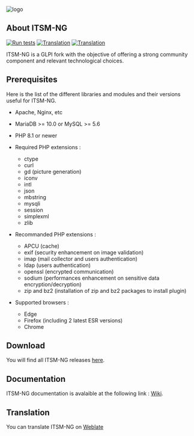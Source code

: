 ![logo](https://static.wixstatic.com/media/e5b7d4_f67ff8c629844818a6e3e43550cb1e17~mv2.png/v1/fill/w_348,h_122,al_c,q_85,usm_0.66_1.00_0.01,enc_auto/Original%20on%20Transparent.png)

## About ITSM-NG

[![Run tests](https://github.com/itsmng/itsm-ng/actions/workflows/ci.yml/badge.svg?branch=itsm_2.0.0)](https://github.com/itsmng/itsm-ng/actions/workflows/ci.yml)
[![Translation](https://hosted.weblate.org/widget/itsm-ng/itsm-ng/svg-badge.svg)](https://hosted.weblate.org/projects/itsm-ng/itsm-ng)
[![Translation](https://img.shields.io/github/v/release/itsmng/itsm-ng)](https://github.com/itsmng/itsm-ng/releases)

ITSM-NG is a GLPI fork with the objective of offering a strong community component and relevant technological choices.

## Prerequisites

Here is the list of the different libraries and modules and their versions useful for ITSM-NG.

* Apache, Nginx, etc
* MariaDB >= 10.0 or MySQL >= 5.6
* PHP 8.1 or newer
* Required PHP extensions :
  * ctype
  * curl
  * gd (picture generation)
  * iconv
  * intl
  * json
  * mbstring
  * mysqli
  * session
  * simplexml
  * zlib

* Recommanded PHP extensions :
  * APCU (cache)
  * exif (security enhancement on image validation)
  * imap (mail collector and users authentication)
  * ldap (users authentication)
  * openssl (encrypted communication)
  * sodium (performances enhancement on sensitive data encryption/decryption)
  * zip and bz2 (installation of zip and bz2 packages to install plugin)

* Supported browsers :
  * Edge
  * Firefox (including 2 latest ESR versions)
  * Chrome

## Download

You will find all ITSM-NG releases [here](https://github.com/itsmng/itsm-ng/releases).

## Documentation

ITSM-NG documentation is avalaible at the following link : [Wiki](https://wiki.itsm-ng.org/).

## Translation

You can translate ITSM-NG on [Weblate](https://hosted.weblate.org/projects/itsm-ng/itsm-ng/)
